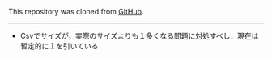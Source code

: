 This repository was cloned from [GitHub](https://github.com/harumo11/fanda).

---

- Csvでサイズが，実際のサイズよりも１多くなる問題に対処すべし．現在は暫定的に１を引いている
